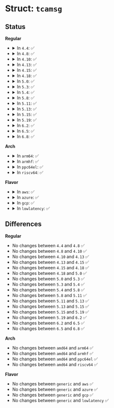 # Struct: <code>tcamsg</code>

## Status
<b>Regular</b>
<ul>
<li>
<details>
<summary>In <code>4.4</code>: ✅</summary>

```c
struct tcamsg {
    unsigned char tca_family;
    unsigned char tca__pad1;
    short unsigned int tca__pad2;
};
```
</details>
</li>
<li>
<details>
<summary>In <code>4.8</code>: ✅</summary>

```c
struct tcamsg {
    unsigned char tca_family;
    unsigned char tca__pad1;
    short unsigned int tca__pad2;
};
```
</details>
</li>
<li>
<details>
<summary>In <code>4.10</code>: ✅</summary>

```c
struct tcamsg {
    unsigned char tca_family;
    unsigned char tca__pad1;
    short unsigned int tca__pad2;
};
```
</details>
</li>
<li>
<details>
<summary>In <code>4.13</code>: ✅</summary>

```c
struct tcamsg {
    unsigned char tca_family;
    unsigned char tca__pad1;
    short unsigned int tca__pad2;
};
```
</details>
</li>
<li>
<details>
<summary>In <code>4.15</code>: ✅</summary>

```c
struct tcamsg {
    unsigned char tca_family;
    unsigned char tca__pad1;
    short unsigned int tca__pad2;
};
```
</details>
</li>
<li>
<details>
<summary>In <code>4.18</code>: ✅</summary>

```c
struct tcamsg {
    unsigned char tca_family;
    unsigned char tca__pad1;
    short unsigned int tca__pad2;
};
```
</details>
</li>
<li>
<details>
<summary>In <code>5.0</code>: ✅</summary>

```c
struct tcamsg {
    unsigned char tca_family;
    unsigned char tca__pad1;
    short unsigned int tca__pad2;
};
```
</details>
</li>
<li>
<details>
<summary>In <code>5.3</code>: ✅</summary>

```c
struct tcamsg {
    unsigned char tca_family;
    unsigned char tca__pad1;
    short unsigned int tca__pad2;
};
```
</details>
</li>
<li>
<details>
<summary>In <code>5.4</code>: ✅</summary>

```c
struct tcamsg {
    unsigned char tca_family;
    unsigned char tca__pad1;
    short unsigned int tca__pad2;
};
```
</details>
</li>
<li>
<details>
<summary>In <code>5.8</code>: ✅</summary>

```c
struct tcamsg {
    unsigned char tca_family;
    unsigned char tca__pad1;
    short unsigned int tca__pad2;
};
```
</details>
</li>
<li>
<details>
<summary>In <code>5.11</code>: ✅</summary>

```c
struct tcamsg {
    unsigned char tca_family;
    unsigned char tca__pad1;
    short unsigned int tca__pad2;
};
```
</details>
</li>
<li>
<details>
<summary>In <code>5.13</code>: ✅</summary>

```c
struct tcamsg {
    unsigned char tca_family;
    unsigned char tca__pad1;
    short unsigned int tca__pad2;
};
```
</details>
</li>
<li>
<details>
<summary>In <code>5.15</code>: ✅</summary>

```c
struct tcamsg {
    unsigned char tca_family;
    unsigned char tca__pad1;
    short unsigned int tca__pad2;
};
```
</details>
</li>
<li>
<details>
<summary>In <code>5.19</code>: ✅</summary>

```c
struct tcamsg {
    unsigned char tca_family;
    unsigned char tca__pad1;
    short unsigned int tca__pad2;
};
```
</details>
</li>
<li>
<details>
<summary>In <code>6.2</code>: ✅</summary>

```c
struct tcamsg {
    unsigned char tca_family;
    unsigned char tca__pad1;
    short unsigned int tca__pad2;
};
```
</details>
</li>
<li>
<details>
<summary>In <code>6.5</code>: ✅</summary>

```c
struct tcamsg {
    unsigned char tca_family;
    unsigned char tca__pad1;
    short unsigned int tca__pad2;
};
```
</details>
</li>
<li>
<details>
<summary>In <code>6.8</code>: ✅</summary>

```c
struct tcamsg {
    unsigned char tca_family;
    unsigned char tca__pad1;
    short unsigned int tca__pad2;
};
```
</details>
</li>
</ul>
<b>Arch</b>
<ul>
<li>
<details>
<summary>In <code>arm64</code>: ✅</summary>

```c
struct tcamsg {
    unsigned char tca_family;
    unsigned char tca__pad1;
    short unsigned int tca__pad2;
};
```
</details>
</li>
<li>
<details>
<summary>In <code>armhf</code>: ✅</summary>

```c
struct tcamsg {
    unsigned char tca_family;
    unsigned char tca__pad1;
    short unsigned int tca__pad2;
};
```
</details>
</li>
<li>
<details>
<summary>In <code>ppc64el</code>: ✅</summary>

```c
struct tcamsg {
    unsigned char tca_family;
    unsigned char tca__pad1;
    short unsigned int tca__pad2;
};
```
</details>
</li>
<li>
<details>
<summary>In <code>riscv64</code>: ✅</summary>

```c
struct tcamsg {
    unsigned char tca_family;
    unsigned char tca__pad1;
    short unsigned int tca__pad2;
};
```
</details>
</li>
</ul>
<b>Flavor</b>
<ul>
<li>
<details>
<summary>In <code>aws</code>: ✅</summary>

```c
struct tcamsg {
    unsigned char tca_family;
    unsigned char tca__pad1;
    short unsigned int tca__pad2;
};
```
</details>
</li>
<li>
<details>
<summary>In <code>azure</code>: ✅</summary>

```c
struct tcamsg {
    unsigned char tca_family;
    unsigned char tca__pad1;
    short unsigned int tca__pad2;
};
```
</details>
</li>
<li>
<details>
<summary>In <code>gcp</code>: ✅</summary>

```c
struct tcamsg {
    unsigned char tca_family;
    unsigned char tca__pad1;
    short unsigned int tca__pad2;
};
```
</details>
</li>
<li>
<details>
<summary>In <code>lowlatency</code>: ✅</summary>

```c
struct tcamsg {
    unsigned char tca_family;
    unsigned char tca__pad1;
    short unsigned int tca__pad2;
};
```
</details>
</li>
</ul>

## Differences
<b>Regular</b>
<ul>
<li>
No changes between <code>4.4</code> and <code>4.8</code> ✅
</li>
<li>
No changes between <code>4.8</code> and <code>4.10</code> ✅
</li>
<li>
No changes between <code>4.10</code> and <code>4.13</code> ✅
</li>
<li>
No changes between <code>4.13</code> and <code>4.15</code> ✅
</li>
<li>
No changes between <code>4.15</code> and <code>4.18</code> ✅
</li>
<li>
No changes between <code>4.18</code> and <code>5.0</code> ✅
</li>
<li>
No changes between <code>5.0</code> and <code>5.3</code> ✅
</li>
<li>
No changes between <code>5.3</code> and <code>5.4</code> ✅
</li>
<li>
No changes between <code>5.4</code> and <code>5.8</code> ✅
</li>
<li>
No changes between <code>5.8</code> and <code>5.11</code> ✅
</li>
<li>
No changes between <code>5.11</code> and <code>5.13</code> ✅
</li>
<li>
No changes between <code>5.13</code> and <code>5.15</code> ✅
</li>
<li>
No changes between <code>5.15</code> and <code>5.19</code> ✅
</li>
<li>
No changes between <code>5.19</code> and <code>6.2</code> ✅
</li>
<li>
No changes between <code>6.2</code> and <code>6.5</code> ✅
</li>
<li>
No changes between <code>6.5</code> and <code>6.8</code> ✅
</li>
</ul>
<b>Arch</b>
<ul>
<li>
No changes between <code>amd64</code> and <code>arm64</code> ✅
</li>
<li>
No changes between <code>amd64</code> and <code>armhf</code> ✅
</li>
<li>
No changes between <code>amd64</code> and <code>ppc64el</code> ✅
</li>
<li>
No changes between <code>amd64</code> and <code>riscv64</code> ✅
</li>
</ul>
<b>Flavor</b>
<ul>
<li>
No changes between <code>generic</code> and <code>aws</code> ✅
</li>
<li>
No changes between <code>generic</code> and <code>azure</code> ✅
</li>
<li>
No changes between <code>generic</code> and <code>gcp</code> ✅
</li>
<li>
No changes between <code>generic</code> and <code>lowlatency</code> ✅
</li>
</ul>
